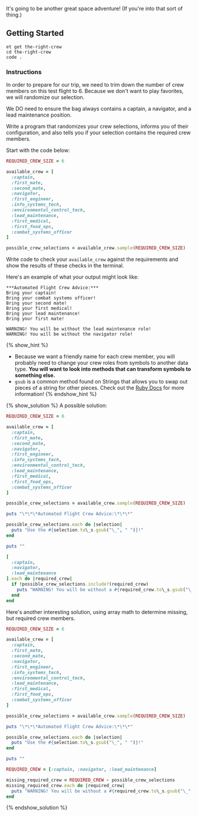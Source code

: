 It's going to be another great space adventure! (If you're into that sort of thing.)

## Getting Started

```no-highlight
et get the-right-crew
cd the-right-crew
code .
```

### Instructions

In order to prepare for our trip, we need to trim down the number of crew members on this test flight to 6. Because we don't want to play favorites, we will randomize our selection.

We DO need to ensure the bag always contains a captain, a navigator, and a lead maintenance position.

Write a program that randomizes your crew selections, informs you of their configuration, and also tells you if your selection contains the required crew members.

Start with the code below:

```ruby
REQUIRED_CREW_SIZE = 6

available_crew = [
  :captain,
  :first_mate,
  :second_mate,
  :navigator,
  :first_engineer,
  :info_systems_tech,
  :environmental_control_tech,
  :lead_maintenance,
  :first_medical,
  :first_food_ops,
  :combat_systems_officer
]

possible_crew_selections = available_crew.sample(REQUIRED_CREW_SIZE)
```

Write code to check your `available_crew` against the requirements and show the results of these checks in the terminal.

Here's an example of what your output might look like:

```no-highlight
***Automated Flight Crew Advice:***
Bring your captain!
Bring your combat systems officer!
Bring your second mate!
Bring your first medical!
Bring your lead maintenance!
Bring your first mate!

WARNING! You will be without the lead maintenance role!
WARNING! You will be without the navigator role!
```

{% show_hint %}

* Because we want a friendly name for each crew member,
  you will probably need to change your crew roles from symbols to another data type. **You will want to look into methods that can transform symbols to something else.**
* `gsub` is a common method found on Strings that allows you to swap out pieces of a string for other pieces. Check out the [Ruby Docs](http://ruby-doc.org/core-2.3.0/String.html#method-i-gsub) for more information!
{% endshow_hint %}

{% show_solution %}
A possible solution:

```ruby
REQUIRED_CREW_SIZE = 6

available_crew = [
  :captain,
  :first_mate,
  :second_mate,
  :navigator,
  :first_engineer,
  :info_systems_tech,
  :environmental_control_tech,
  :lead_maintenance,
  :first_medical,
  :first_food_ops,
  :combat_systems_officer
]

possible_crew_selections = available_crew.sample(REQUIRED_CREW_SIZE)

puts "\*\*\*Automated Flight Crew Advice:\*\*\*"

possible_crew_selections.each do |selection|
  puts "Use the #{selection.to\_s.gsub("\_", " ")}!"
end

puts ""

[
  :captain,
  :navigator,
  :lead_maintenance
].each do |required_crew|
  if !possible_crew_selections.include?(required_crew)
    puts "WARNING! You will be without a #{required_crew.to\_s.gsub("\_", " ")}"
  end
end

```

Here's another interesting solution, using array math to determine missing, but required crew members.

```ruby
REQUIRED_CREW_SIZE = 6

available_crew = [
  :captain,
  :first_mate,
  :second_mate,
  :navigator,
  :first_engineer,
  :info_systems_tech,
  :environmental_control_tech,
  :lead_maintenance,
  :first_medical,
  :first_food_ops,
  :combat_systems_officer
]

possible_crew_selections = available_crew.sample(REQUIRED_CREW_SIZE)

puts "\*\*\*Automated Flight Crew Advice:\*\*\*"

possible_crew_selections.each do |selection|
  puts "Use the #{selection.to\_s.gsub("\_", " ")}!"
end

puts ""

REQUIRED_CREW = [:captain, :navigator, :lead_maintenance]

missing_required_crew = REQUIRED_CREW - possible_crew_selections
missing_required_crew.each do |required_crew|
  puts "WARNING! You will be without a #{required_crew.to\_s.gsub("\_", " ")}"
end
```
{% endshow_solution %}
